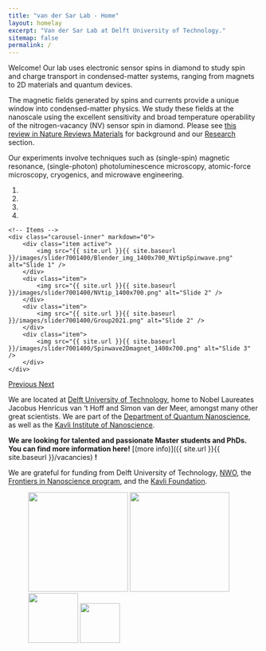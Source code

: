 ```yaml
---
title: "van der Sar Lab - Home"
layout: homelay
excerpt: "Van der Sar Lab at Delft University of Technology."
sitemap: false
permalink: /
---
```


Welcome! Our lab uses electronic sensor spins in diamond to study spin and charge transport in condensed-matter systems, ranging from magnets to 2D materials and quantum devices.

The magnetic fields generated by spins and currents provide a unique window into condensed-matter physics. We study these fields at the nanoscale using the excellent sensitivity and broad temperature operability of the nitrogen-vacancy (NV) sensor spin in diamond. Please see [this review in Nature Reviews Materials](https://rdcu.be/LFQp) for background and our [Research](research) section.

Our experiments involve techniques such as (single-spin) magnetic resonance, (single-photon) photoluminescence microscopy, atomic-force microscopy, cryogenics, and microwave engineering. 

<div markdown="0" id="carousel" class="carousel slide" data-ride="carousel" data-interval="4000" data-pause="hover" >
    <!-- Menu -->
    <ol class="carousel-indicators">
        <li data-target="#carousel" data-slide-to="0" class="active"></li>
        <li data-target="#carousel" data-slide-to="1"></li>
        <li data-target="#carousel" data-slide-to="2"></li>
        <li data-target="#carousel" data-slide-to="3"></li>
    </ol>

    <!-- Items -->
    <div class="carousel-inner" markdown="0">
        <div class="item active">
            <img src="{{ site.url }}{{ site.baseurl }}/images/slider7001400/Blender_img_1400x700_NVtipSpinwave.png" alt="Slide 1" />
        </div>
        <div class="item">
            <img src="{{ site.url }}{{ site.baseurl }}/images/slider7001400/NVtip_1400x700.png" alt="Slide 2" />
        </div>
        <div class="item">
            <img src="{{ site.url }}{{ site.baseurl }}/images/slider7001400/Group2021.png" alt="Slide 2" />
        </div>
        <div class="item">
            <img src="{{ site.url }}{{ site.baseurl }}/images/slider7001400/Spinwave2Dmagnet_1400x700.png" alt="Slide 3" />
        </div>
    </div>
  <a class="left carousel-control" href="#carousel" role="button" data-slide="prev">
    <span class="glyphicon glyphicon-chevron-left" aria-hidden="true"></span>
    <span class="sr-only">Previous</span>
  </a>
  <a class="right carousel-control" href="#carousel" role="button" data-slide="next">
    <span class="glyphicon glyphicon-chevron-right" aria-hidden="true"></span>
    <span class="sr-only">Next</span>
  </a>
</div>


We are located at [Delft University of Technology](https://www.tudelft.nl/), home to Nobel Laureates Jacobus Henricus van ‘t Hoff and Simon van der Meer, amongst many other great scientists. We are part of the [Department of Quantum Nanoscience](http://qn.tudelft.nl/), as well as the [Kavli Institute of Nanoscience](http://kavli.tudelft.nl/).

**We are looking for talented and passionate Master students and PhDs. You can find more information here!** [(more info)]({{ site.url }}{{ site.baseurl }}/vacancies) **!**

We are grateful for funding from Delft University of Technology, [NWO](https://www.nwo.nl), the [Frontiers in Nanoscience program](https://casimir.researchschool.nl/nanofront-1962.html), and the [Kavli Foundation](http://www.kavlifoundation.org/).

<figure class="fourth">
  <img src="{{ site.url }}{{ site.baseurl }}/images/logopic/Logo_TUDelft.jpg" style="width: 200px">
  <img src="{{ site.url }}{{ site.baseurl }}/images/logopic/Logo_Kavli.jpg" style="width: 200px">
  <img src="{{ site.url }}{{ site.baseurl }}/images/logopic/Logo_Nanofront.jpg" style="width: 100px">
  <img src="{{ site.url }}{{ site.baseurl }}/images/logopic/Logo_NWO.jpg" style="width: 80px">
</figure>
